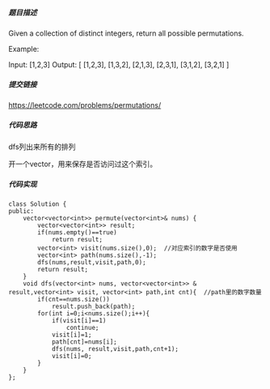 ##### 题目描述
Given a collection of distinct integers, return all possible permutations.

Example:

Input: [1,2,3]
Output:
[
  [1,2,3],
  [1,3,2],
  [2,1,3],
  [2,3,1],
  [3,1,2],
  [3,2,1]
]


##### 提交链接
https://leetcode.com/problems/permutations/



##### 代码思路

dfs列出来所有的排列

开一个vector，用来保存是否访问过这个索引。


##### 代码实现
```
class Solution {
public:
    vector<vector<int>> permute(vector<int>& nums) {
        vector<vector<int>> result;
        if(nums.empty()==true)
            return result;
        vector<int> visit(nums.size(),0);  //对应索引的数字是否使用
        vector<int> path(nums.size(),-1);
        dfs(nums,result,visit,path,0);
        return result;
    }
    void dfs(vector<int> nums, vector<vector<int>> & result,vector<int> visit, vector<int> path,int cnt){  //path里的数字数量
        if(cnt==nums.size())
            result.push_back(path);
        for(int i=0;i<nums.size();i++){
            if(visit[i]==1)
                continue;
            visit[i]=1;
            path[cnt]=nums[i];
            dfs(nums, result,visit,path,cnt+1);
            visit[i]=0;
        }
    }
};


```
